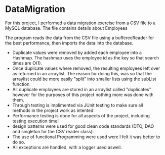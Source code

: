 # DataMigration

For this project, I performed a data migration exercise from a CSV file to a MySQL database. The file contains details about Employees

The program reads the data from the CSV file using a bufferedReader for the best performance, then imports the data into the database. 

*  Duplicate values were removed by added each employee into a Hashmap. The hashmap uses the employee id as the key so that search times are O(1).
* Once duplicate values where removed, the resulting employees left over as returned in an arraylist. The reason for doing this, was so that the arraylist could be more easily "split" into smaller lists using the subList function.
*  All duplicate employees are stored in an arraylist called "duplicates" however for the purposes of this project nothing more was done with them.
*  Through testing is implimented via JUnit testing to make sure all methods in the project work as intented
*  Performance testing is done for all aspects of the project, including testing execution time!
*  design patterns were used for good clean code standards (DTO, DAO and singleton for the CSV reader class).
*  The use of functional Programming were used were I felt it was better to do so.
*  All exceptions are handled, with a logger used aswell.
